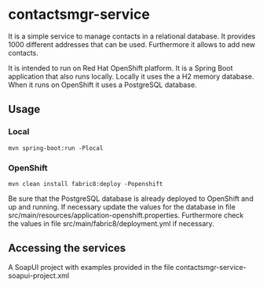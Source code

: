 # contactsmgr-service

It is a simple service to manage contacts in a relational database. It provides 1000 different addresses that can be used. Furthermore it allows
to add new contacts.

It is intended to run on Red Hat OpenShift platform. It is a Spring Boot application that also runs locally. Locally it uses the a H2 memory database.
When it runs on OpenShift it uses a PostgreSQL database.


## Usage

### Local

```
mvn spring-boot:run -Plocal
```

### OpenShift

```
mvn clean install fabric8:deploy -Popenshift
```

Be sure that the PostgreSQL database is already deployed to OpenShift and up and running. If necessary update the values for the database in file 
src/main/resources/application-openshift.properties. Furthermore check the values in file src/main/fabric8/deployment.yml if necessary.

## Accessing the services

A SoapUI project with examples provided in the file contactsmgr-service-soapui-project.xml

